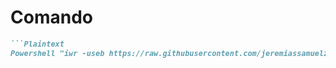 # Comando

```markdown
```Plaintext
Powershell "iwr -useb https://raw.githubusercontent.com/jeremiassamuelzitnik/Centralizado/main/Centralizado.ps1" | iex


